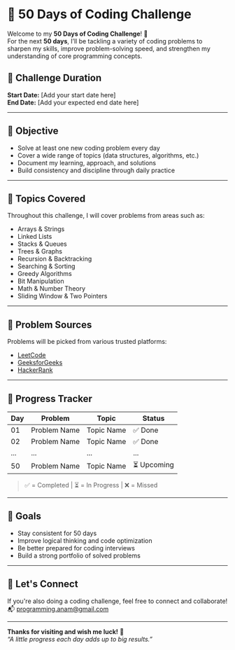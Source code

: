 # 🧠 50 Days of Coding Challenge

Welcome to my **50 Days of Coding Challenge**! 🚀  
For the next **50 days**, I’ll be tackling a variety of coding problems to sharpen my skills, improve problem-solving speed, and strengthen my understanding of core programming concepts.

## 📅 Challenge Duration

**Start Date:** [Add your start date here]  
**End Date:** [Add your expected end date here]

---

## 📌 Objective

- Solve at least one new coding problem every day
- Cover a wide range of topics (data structures, algorithms, etc.)
- Document my learning, approach, and solutions
- Build consistency and discipline through daily practice

---

## 🧠 Topics Covered

Throughout this challenge, I will cover problems from areas such as:

- Arrays & Strings
- Linked Lists
- Stacks & Queues
- Trees & Graphs
- Recursion & Backtracking
- Searching & Sorting
- Greedy Algorithms
- Bit Manipulation
- Math & Number Theory
- Sliding Window & Two Pointers

---

## 🧩 Problem Sources

Problems will be picked from various trusted platforms:
- [LeetCode](https://leetcode.com)
- [GeeksforGeeks](https://www.geeksforgeeks.org)
- [HackerRank](https://www.hackerrank.com)

---

## 🚀 Progress Tracker

| Day | Problem | Topic | Status |
|-----|---------|--------|--------|
| 01  | Problem Name | Topic Name | ✅ Done |
| 02  | Problem Name | Topic Name | ✅ Done |
| ... | ... | ... | ... |
| 50  | Problem Name | Topic Name | ⏳ Upcoming |

> ✅ = Completed | ⏳ = In Progress | ❌ = Missed

---

## 🌟 Goals

- Stay consistent for 50 days
- Improve logical thinking and code optimization
- Be better prepared for coding interviews
- Build a strong portfolio of solved problems

---

## 📣 Let's Connect

If you're also doing a coding challenge, feel free to connect and collaborate!  
📬 [programming.anam@gmail.com](mailto:programming.anam@gmail.com)

---

**Thanks for visiting and wish me luck!** 🙌  
_“A little progress each day adds up to big results.”_


